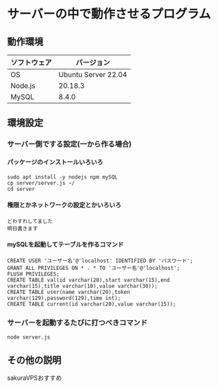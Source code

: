 # サーバーの中で動作させるプログラム  
## 動作環境    
| ソフトウェア | バージョン |
|-------------|-----------|
| OS          | Ubuntu Server 22.04 |
| Node.js     | 20.18.3 |
| MySQL       | 8.4.0 |

## 環境設定  
### サーバー側でする設定(一から作る場合)
#### パッケージのインストールいろいろ
~~~
sudo apt install -y nodejs npm mySQL
cp server/server.js ~/
cd server
~~~
#### 権限とかネットワークの設定とかいろいろ
~~~
どわすれしてました
明日書きます
~~~
#### mySQLを起動してテーブルを作るコマンド
~~~
CREATE USER 'ユーザー名'@'localhost' IDENTIFIED BY 'パスワード';
GRANT ALL PRIVILEGES ON * . * TO 'ユーザー名'@'localhost';
FLUSH PRIVILEGES;
CREATE TABLE val(id varchar(20),start varchar(15),end varchar(15),title varchar(10),value varchar(30));
CREATE TABLE user(name varchar(20),token varchar(129),password(129),time int);
CREATE TABLE current(id varchar(20),value varchar(15));
~~~
### サーバーを起動するたびに打つべきコマンド
~~~
node server.js
~~~
## その他の説明
sakuraVPSおすすめ